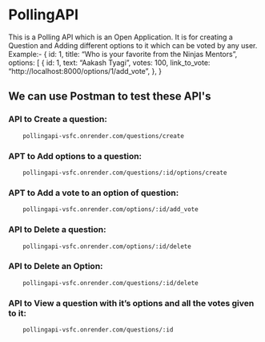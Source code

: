 # PollingAPI

This is a Polling API which is an Open Application. 
It is for creating a Question and Adding different options to it which can be voted by any user.
Example:-
{
id: 1,
    title: “Who is your favorite from the Ninjas Mentors”,
    options: [
            {
            id: 1,
            text: “Aakash Tyagi”,
            votes: 100,
            link_to_vote: “http://localhost:8000/options/1/add_vote”,
            },
}

## We can use Postman to test these API's

### API to Create a question: 
        pollingapi-vsfc.onrender.com/questions/create

### APT to Add options to a question: 
        pollingapi-vsfc.onrender.com/questions/:id/options/create

### APT to Add a vote to an option of question: 
        pollingapi-vsfc.onrender.com/options/:id/add_vote

### API to Delete a question: 
        pollingapi-vsfc.onrender.com/options/:id/delete

### API to Delete an Option: 
        pollingapi-vsfc.onrender.com/questions/:id/delete

### API to View a question with it’s options and all the votes given to it: 
        pollingapi-vsfc.onrender.com/questions/:id

